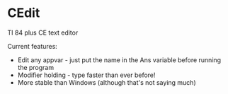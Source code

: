 # CEdit
TI 84 plus CE text editor

Current features:
 - Edit any appvar - just put the name in the Ans variable before running the program
 - Modifier holding - type faster than ever before!
 - More stable than Windows (although that's not saying much)

